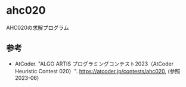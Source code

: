 # ahc020

AHC020の求解プログラム

## 参考

- AtCoder. "ALGO ARTIS プログラミングコンテスト2023（AtCoder Heuristic Contest 020）". <https://atcoder.jp/contests/ahc020>, (参照 2023-06)
